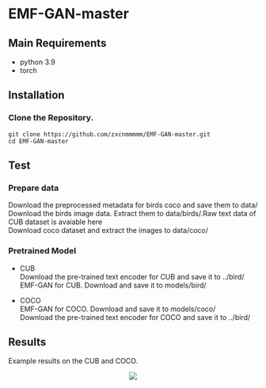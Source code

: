   # EMF-GAN-master

## Main Requirements
- python 3.9
- torch 

## Installation
### Clone the Repository.
```
git clone https://github.com/zxcnmmmmm/EMF-GAN-master.git
cd EMF-GAN-master
```

## Test
### Prepare data
Download the preprocessed metadata for birds coco and save them to data/<br />
Download the birds image data. Extract them to data/birds/.Raw text data of CUB dataset is avaiable here<br />
Download coco dataset and extract the images to data/coco/ 

### Pretrained Model
* CUB<br />
Download the pre-trained text encoder for CUB and save it to ../bird/<br />
EMF-GAN for CUB. Download and save it to models/bird/<br />

* COCO<br />
EMF-GAN for COCO. Download and save it to models/coco/<br />
Download the pre-trained text encoder for COCO and save it to ../bird/

## Results
Example results on the CUB and COCO.
<div align="center">
  <img src="https://github.com/zxcnmmmmm/EMF-GAN-master/blob/main/example.jpg">
</div>


